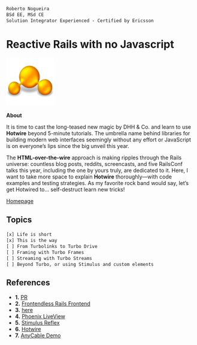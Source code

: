 ```
Roberto Nogueira  
BSd EE, MSd CE
Solution Integrator Experienced - Certified by Ericsson
```
# Reactive Rails with no Javascript

![tutorial image](images/tutorial.png)

**About**

It is time to cast the long-teased new magic by DHH & Co. and learn to use **Hotwire** beyond 5-minute tutorials. The umbrella name behind libraries for building modern web interfaces seemingly without any effort or JavaScript is on everyone’s lips since the big unveil this year. 

The **HTML-over-the-wire** approach is making ripples through the Rails universe: countless blog posts, reddits, screencasts, and five RailsConf talks this year, including the one by yours truly, are dedicated to it. Here, I want to take more space to explain **Hotwire** thoroughly—with code examples and testing strategies. As my favorite rock band would say, let’s get Hotwired to… self-destruct learn new tricks!


[Homepage](https://evilmartians.com/chronicles/hotwire-reactive-rails-with-no-javascript)

## Topics

```
[x] Life is short
[x] This is the way
[ ] From Turbolinks to Turbo Drive
[ ] Framing with Turbo Frames
[ ] Streaming with Turbo Streams
[ ] Beyond Turbo, or using Stimulus and custom elements
```

## References

* **1.** [PR](https://github.com/anycable/anycable_rails_demo/pull/16)
* **2.** [Frontendless Rails Frontend](https://noti.st/palkan/eVl0xO/frontendless-rails-frontend)
* **3.** [here](https://noti.st/palkan/eVl0xO/frontendless-rails-frontend)
* **4.** [Phoenix LiveView](https://github.com/phoenixframework/phoenix_live_view)
* **5.** [Stimulus Reflex](https://docs.stimulusreflex.com/)
* **6.** [Hotwire](https://hotwire.dev/)
* **7.** [AnyCable Demo](https://github.com/anycable/anycable_rails_demo)
